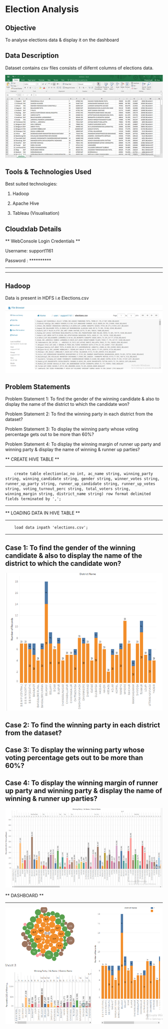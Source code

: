 # Election Analysis

## Objective

To analyse elections data & display it on the dashboard

## Data Description

Dataset contains csv files consists of diifernt columns of elections data.

![alt text](images/image1.png)

## Tools & Technologies Used

Best suited technologies:

 1. Hadoop

 2. Apache Hive

 3. Tableau (Visualisation) 

## Cloudxlab Details

** WebConsole Login Credentials **

Username: support1161

Password : **********

----------------------------------------------------------------------------------------------------------------------------------------------
----------------------------------------------------------------------------------------------------------------------------------------------

## Hadoop

Data is present in HDFS i.e Elections.csv 

![alt text](images/image2.png)


## Problem Statements

Problem Statement 1: To find the gender of the winning candidate & also to display the name of the district to which the candidate won?

Problem Statement 2: To find the winning party in each district from the dataset?

Problem Statement 3: To display the winning party whose voting percentage gets out to be more than 60%?

Problem Statement 4: To display the winning margin of runner up party and winning party & display the name of winning & runner up parties?


** CREATE HIVE TABLE **
***************************

        create table election(ac_no int, ac_name string, winning_party string, winning_candidate string, gender string, winner_votes string, runner_up_party string, runner_up_candidate string, runner_up_votes string, voting_turnout_perc string, total_voters string, winning_margin string, district_name string) row format delimited fields terminated by ',';

----------------------------------------------

** LOADING DATA IN HIVE TABLE **
***************************

        load data inpath 'elections.csv';

----------------------------------------------


## Case 1: To find the gender of the winning candidate & also to display the name of the district to which the candidate won?

![alt text](images/image3.png)

## Case 2: To find the winning party in each district from the dataset?

## Case 3: To display the winning party whose voting percentage gets out to be more than 60%?

## Case 4: To display the winning margin of runner up party and winning party & display the name of winning & runner up parties?

![alt text](images/image4.png)


** DASHBOARD **
*****************

![alt text](images/image5.png)
